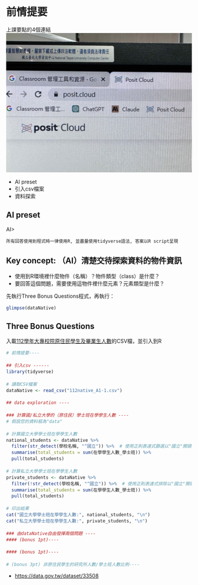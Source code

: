 # 前情提要

上課要點的4個連結
![上課要點的4個連結](../img/2024-03-27-14-55-45.jpg)

- AI preset
- 引入csv檔案
- 資料探索

## AI preset

AI>
```
所有回答使用到程式時一律使用R, 並盡量使用tidyverse語法, 答案以R script呈現  
``` 

## Key concept: （AI）清楚交待探索資料的物件資訊

  - 使用到R環境裡什麼物件（名稱）？物件類型（class）是什麼？
  - 要回答這個問題，需要使用這物件裡什麼元素？元素類型是什麼？

先執行Three Bonus Questions程式，再執行：
```r
glimpse(dataNative)
```

## Three Bonus Questions

入載[112學年大專校院原住民學生及畢業生人數](https://data.gov.tw/dataset/33514)的CSV檔，並引入到R

```r
# 前情提要----

## 引入csv ------
library(tidyverse)

# 讀取CSV檔案
dataNative <- read_csv("112native_A1-1.csv")

## data exploration ----

### 計算國/私立大學的（原住民）學士班在學學生人數 ----
# 假設您的資料框為"data"

# 計算國立大學學士班在學學生人數
national_students <- dataNative %>%
  filter(str_detect(學校名稱, "^國立")) %>%  # 使用正則表達式篩選以"國立"開頭的學校名稱
  summarise(total_students = sum(在學學生人數_學士班)) %>%
  pull(total_students)

# 計算私立大學學士班在學學生人數
private_students <- dataNative %>%
  filter(!str_detect(學校名稱, "^國立")) %>%  # 使用正則表達式排除以"國立"開頭的學校名稱，即私立大學
  summarise(total_students = sum(在學學生人數_學士班)) %>%
  pull(total_students)

# 印出結果
cat("國立大學學士班在學學生人數:", national_students, "\n")
cat("私立大學學士班在學學生人數:", private_students, "\n")

### 由dataNative自由發揮兩個問題 ----
#### (bonus 1pt)----

#### (bonus 1pt)----

# (bonus 3pt) 非原住民學生的研究所人數/學士班人數比例----


```

 - <https://data.gov.tw/dataset/33508>